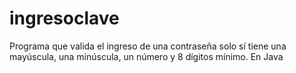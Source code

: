 # ingresoclave
Programa que valida el ingreso de una contraseña solo sí tiene una mayúscula, una minúscula, un  número y 8 dígitos mínimo. En Java
